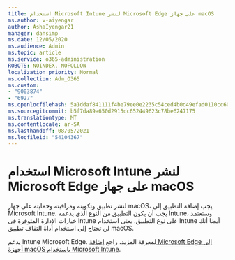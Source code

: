 ```yaml
---
title: استخدام Microsoft Intune لنشر Microsoft Edge على جهاز macOS
ms.author: v-aiyengar
author: AshaIyengar21
manager: dansimp
ms.date: 12/05/2020
ms.audience: Admin
ms.topic: article
ms.service: o365-administration
ROBOTS: NOINDEX, NOFOLLOW
localization_priority: Normal
ms.collection: Adm_O365
ms.custom:
- "9003874"
- "6927"
ms.openlocfilehash: 5a1ddaf841111f4be79ee0e2235c54ced4b0d49efad0110cc609441db5b20800
ms.sourcegitcommit: b5f7da89a650d2915dc652449623c78be6247175
ms.translationtype: MT
ms.contentlocale: ar-SA
ms.lasthandoff: 08/05/2021
ms.locfileid: "54104367"
---
```

# <a name="use-microsoft-intune-to-deploy-microsoft-edge-to-a-macos-device"></a>استخدام Microsoft Intune لنشر Microsoft Edge على جهاز macOS

لنشر تطبيق وتكوينه ومراقبته وحمايته على جهاز macOS، يجب إضافة التطبيق إلى Microsoft Intune. يجب أن يكون التطبيق من النوع الذي يدعمه Intune، وستعتمد خيارات الإدارة المتوفرة في Intune على نوع التطبيق. يعني استخدام Intune أيضا أنك لن تحتاج إلى استخدام أداة التفاف تطبيق macOS.

يدعم Intune Microsoft Edge. لمعرفة المزيد، راجع [إضافة Microsoft Edge إلى أجهزة macOS باستخدام Microsoft Intune](https://go.microsoft.com/fwlink/?linkid=2134949).